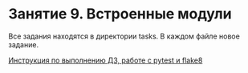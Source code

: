 # Занятие 9. Встроенные модули

Все задания находятся в директории tasks.
В каждом файле новое задание.

[Инструкция по выполнению ДЗ, работе с pytest и flake8](https://github.com/EdiBoba/belhard_hometasks)
